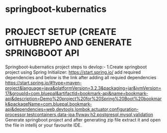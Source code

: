 # springboot-kubernatics
PROJECT SETUP (CREATE GITHUBREPO AND GENERATE SPRINGBOOT API
=============================================================
Springboot-kubernatics project steps to devlop:-
1.Create springboot project using Spring Initializer: https://start.spring.io/
add required dependencies and below is the link after adding all requied dependencies
https://start.spring.io/#!type=maven-project&language=java&platformVersion=3.2.3&packaging=jar&jvmVersion=17&groupId=com.bluepal&artifactId=bookmark-api&name=bookmark-api&description=Demo%20project%20for%20Spring%20Boot%20bookmark&packageName=com.bluepal.bookmark-api&dependencies=web,devtools,lombok,actuator,configuration-processor,testcontainers,data-jpa,flyway,h2,postgresql,mysql,validation
Generate springboot project and after generating zip file extract it and open the file in intellij or your favourite IDE.
